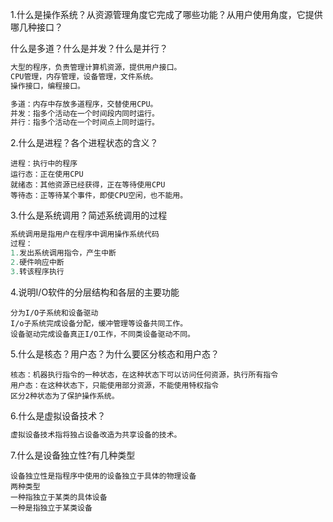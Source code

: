 1.什么是操作系统？从资源管理角度它完成了哪些功能？从用户使用角度，它提供哪几种接口？

   什么是多道？什么是并发？什么是并行？

```c
大型的程序，负责管理计算机资源，提供用户接口。
CPU管理，内存管理，设备管理，文件系统。
操作接口，编程接口。

多道：内存中存放多道程序，交替使用CPU。
并发：指多个活动在一个时间段内同时运行。
并行：指多个活动在一个时间点上同时运行。
```

2.什么是进程？各个进程状态的含义？

```
进程：执行中的程序
运行态：正在使用CPU
就绪态：其他资源已经获得，正在等待使用CPU
等待态：正等待某个事件，即使CPU空闲，也不能用。
```

3.什么是系统调用？简述系统调用的过程

```c
系统调用是指用户在程序中调用操作系统代码
过程：
1.发出系统调用指令，产生中断
2.硬件响应中断
3.转该程序执行
```

4.说明I/O软件的分层结构和各层的主要功能

```
分为I/O子系统和设备驱动
I/o子系统完成设备分配，缓冲管理等设备共同工作。
设备驱动完成设备真正I/O工作，不同类设备驱动不同。
```

5.什么是核态？用户态？为什么要区分核态和用户态？

```
核态：机器执行指令的一种状态，在这种状态下可以访问任何资源，执行所有指令
用户态：在这种状态下，只能使用部分资源，不能使用特权指令
区分2种状态为了保护操作系统。
```

6.什么是虚拟设备技术？

```c
虚拟设备技术指将独占设备改造为共享设备的技术。

```

7.什么是设备独立性?有几种类型

```
设备独立性是指程序中使用的设备独立于具体的物理设备
两种类型
一种指独立于某类的具体设备
一种是指独立于某类设备
```

